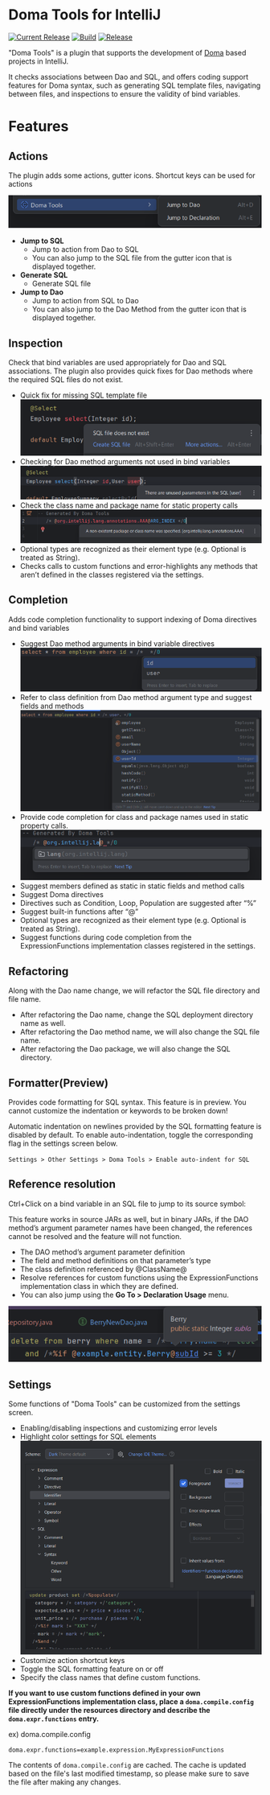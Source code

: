 # Doma Tools for IntelliJ
[![Current Release](https://img.shields.io/badge/release-Marketplace-orange.svg?style=flat-square)](https://plugins.jetbrains.com/plugin/26701-doma-tools)
[![Build](https://github.com/domaframework/doma-tools-for-intellij/actions/workflows/build.yml/badge.svg?branch=main&event=push)](https://github.com/domaframework/doma-tools-for-intellij/actions/workflows/build.yml)
[![Release](https://github.com/domaframework/doma-tools-for-intellij/actions/workflows/release.yml/badge.svg?event=release)](https://github.com/domaframework/doma-tools-for-intellij/actions/workflows/release.yml)

<!-- Plugin description -->
"Doma Tools" is a plugin that supports the development of [Doma](https://github.com/domaframework/doma) based projects in IntelliJ.

It checks associations between Dao and SQL, and offers coding support features for Doma syntax,
such as generating SQL template files, navigating between files, and inspections to ensure the validity of bind variables.

<!-- Plugin description end -->

# Features

## Actions
The plugin adds some actions, gutter icons.
Shortcut keys can be used for actions

![action.png](images/action.png)

- **Jump to SQL**
  - Jump to action from Dao to SQL
  - You can also jump to the SQL file from the gutter icon that is displayed together.
- **Generate SQL**
  - Generate SQL file
- **Jump to Dao**
  - Jump to action from SQL to Dao
  - You can also jump to the Dao Method from the gutter icon that is displayed together.

## Inspection
Check that bind variables are used appropriately for Dao and SQL associations.
The plugin also provides quick fixes for Dao methods where the required SQL files do not exist.

- Quick fix for missing SQL template file
  ![quickfix.png](images/quickfix.png)
- Checking for Dao method arguments not used in bind variables
  ![inspection.png](images/inspection.png)
- Check the class name and package name for static property calls
  ![inspectionPackageName.png](images/inspectionPackageName.png)
- Optional types are recognized as their element type (e.g. Optional<String> is treated as String).
- Checks calls to custom functions and error-highlights any methods that aren’t defined in the classes registered via the settings.

## Completion
Adds code completion functionality to support indexing of Doma directives and bind variables

- Suggest Dao method arguments in bind variable directives
  ![complete_bindVariables.png](images/complete_bindVariables.png)
- Refer to class definition from Dao method argument type and suggest fields and methods
  ![complete_member.png](images/cpmplete_member.png)
- Provide code completion for class and package names used in static property calls.
  ![complete_package.png](images/complete_package.png)
- Suggest members defined as static in static fields and method calls
- Suggest Doma directives
- Directives such as Condition, Loop, Population are suggested after “%”
- Suggest built-in functions after “@”
- Optional types are recognized as their element type (e.g. Optional<String> is treated as String).
- Suggest functions during code completion from the ExpressionFunctions implementation classes registered in the settings.

## Refactoring
Along with the Dao name change, we will refactor the SQL file directory and file name.

- After refactoring the Dao name, change the SQL deployment directory name as well.
- After refactoring the Dao method name, we will also change the SQL file name.
- After refactoring the Dao package, we will also change the SQL directory.

## Formatter(Preview)
Provides code formatting for SQL syntax.
This feature is in preview. You cannot customize the indentation or keywords to be broken down!

Automatic indentation on newlines provided by the SQL formatting feature is disabled by default.
To enable auto-indentation, toggle the corresponding flag in the settings screen below.

`Settings > Other Settings > Doma Tools > Enable auto-indent for SQL`
## Reference resolution
Ctrl+Click on a bind variable in an SQL file to jump to its source symbol:

This feature works in source JARs as well, but in binary JARs, if the DAO method’s argument parameter names have been changed, the references cannot be resolved and the feature will not function.

- The DAO method’s argument parameter definition
- The field and method definitions on that parameter’s type
- The class definition referenced by @ClassName@
- Resolve references for custom functions using the ExpressionFunctions implementation class in which they are defined.
- You can also jump using the **Go To > Declaration Usage** menu.

![reference.png](images/reference.png)

## Settings
Some functions of "Doma Tools" can be customized from the settings screen.

- Enabling/disabling inspections and customizing error levels
- Highlight color settings for SQL elements
![setting_highlight.png](images/setting_highlight.png)
- Customize action shortcut keys
- Toggle the SQL formatting feature on or off
- Specify the class names that define custom functions.

**If you want to use custom functions defined in your own ExpressionFunctions implementation class,
place a `doma.compile.config` file directly under the resources directory and describe the `doma.expr.functions` entry.**

ex) doma.compile.config
```properties
doma.expr.functions=example.expression.MyExpressionFunctions
```

The contents of `doma.compile.config` are cached.
The cache is updated based on the file's last modified timestamp, so please make sure to save the file after making any changes.
